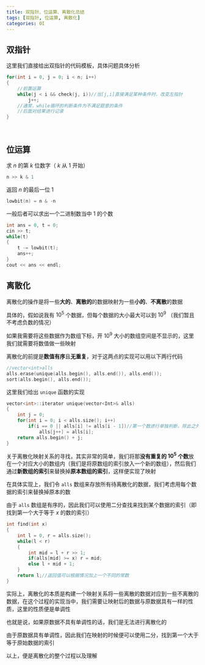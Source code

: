 ```yaml
---
title: 双指针、位运算、离散化总结
tags: [双指针, 位运算, 离散化]
categories: OI
---
```


## 双指针

这里我们直接给出双指针的代码模板，具体问题具体分析

```cpp
for(int i = 0, j = 0; i < n; i++)
{
    //前置运算
    while(j < i && check(j, i))//当[j,i]直接满足某种条件时，改变左指针
        j++;
    //通常，while循环的判断条件为不满足题意的条件
    //后面对结果进行记录
}
```

​	 

## 位运算

求 $n$ 的第 $k$ 位数字（ $k$ 从 1 开始）

```cpp
n >> k & 1
```

返回 $n$ 的最后一位 1 

```cpp
lowbit(n) = n & -n
```

一般后者可以求出一个二进制数当中 1 的个数

```cpp
int ans = 0, t = 0;
cin >> t;
while(t)
{
    t -= lowbit(t);
    ans++;
}
cout << ans << endl;
```

## 离散化

离散化的操作是将一些**大的**、**离散的**的数据映射为一些**小的**、**不离散**的数据

具体的，假如说我有 $10^5$ 个数据，但每个数据的大小最大可以到 $10^9$ （我们暂且不考虑负数的情况）

如果我需要将这些数据作为数组下标，开 $10^9$ 大小的数组空间是不显示的，这里我们就需要将数值做一些映射

离散化的前提是**数值有序**且**无重复**，对于这两点的实现可以用以下两行代码

```cpp
//vector<int>alls
alls.erase(unique(alls.begin(), alls.end()), alls.end());
sort(alls.begin(), alls.end());
```

这里我们给出 `unique` 函数的实现

```cpp
vector<int>::iterator unique(vector<Int>& alls)
{
    int j = 0;
    for(int i = 0; i < alls.size(); i++)
        if(i == 0 || alls[i] != alls[i - 1])//第一个数进行单独判断，除此之外其余的数，如果重复，必然是重复前一个数
            alls[j++] = alls[i];
    return alls.begin() + j;
}
```

关于离散化映射关系的寻找，其实非常的简单，我们将那**没有重复的 $10^5$ 个数**放在一个对应大小的数组内（我们是将原数组的索引放入一个新的数组），然后我们通过**新数组的索引**来替换掉**原本数组的索引**，这样便实现了映射

在具体实现上，我们令 `alls` 数组来存放所有待离散化的数据，我们考虑用每个数据的索引来替换掉原本的数

由于 `alls` 数组是有序的，因此我们可以使用二分查找来找到某个数据的索引（即找到第一个大于等于 $x$ 的数的索引）

```cpp
int find(int x)
{
    int l = 0, r = alls.size();
    while(l < r)
    {
        int mid = l + r >> 1;
        if(alls[mid] >= x) r = mid;
        else l + mid + 1;
    }
    return l;//返回值可以根据情况加上一个不同的常数
}
```

实际上，离散化的本质是构建一个映射关系将一些离散的数据对应到一些不离散的数据，在这个过程的实现当中，我们需要让映射后的数据与原数据具有一样的性质，这里的性质便是单调性

也就是说，如果原数据不具有单调性的话，我们是无法进行离散化的

由于原数据具有单调性，因此我们在映射的时候便可以使用二分，找到第一个大于等于原始数据的索引

以上，便是离散化的整个过程以及理解